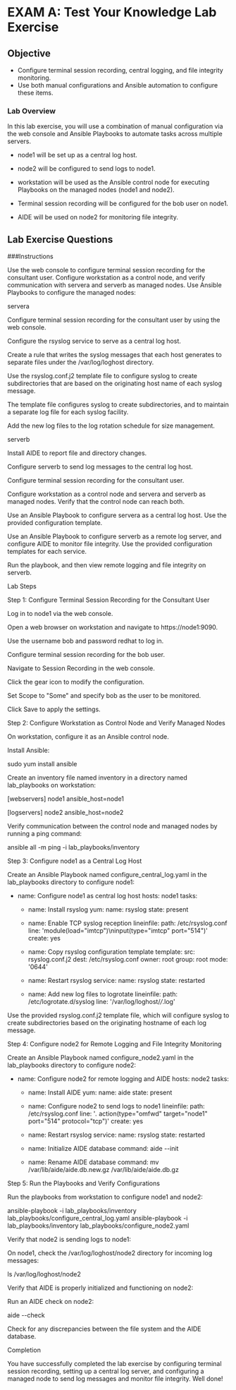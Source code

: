 # EXAM A: Test Your Knowledge Lab Exercise

## Objective

- Configure terminal session recording, central logging, and file integrity monitoring.
- Use both manual configurations and Ansible automation to configure these items.

### Lab Overview

In this lab exercise, you will use a combination of manual configuration via the web console and Ansible Playbooks to automate tasks across multiple servers.

- node1 will be set up as a central log host.

- node2 will be configured to send logs to node1.

- workstation will be used as the Ansible control node for executing Playbooks on the managed nodes (node1 and node2).

- Terminal session recording will be configured for the bob user on node1.

- AIDE will be used on node2 for monitoring file integrity.

## Lab Exercise Questions

###Instructions

Use the web console to configure terminal session recording for the consultant user. Configure workstation as a control node, and verify communication with servera and serverb as managed nodes. Use Ansible Playbooks to configure the managed nodes:

servera

Configure terminal session recording for the consultant user by using the web console.

Configure the rsyslog service to serve as a central log host.

Create a rule that writes the syslog messages that each host generates to separate files under the /var/log/loghost directory.

Use the rsyslog.conf.j2 template file to configure syslog to create subdirectories that are based on the originating host name of each syslog message.

The template file configures syslog to create subdirectories, and to maintain a separate log file for each syslog facility.

Add the new log files to the log rotation schedule for size management.

serverb

Install AIDE to report file and directory changes.

Configure serverb to send log messages to the central log host.

Configure terminal session recording for the consultant user.

Configure workstation as a control node and servera and serverb as managed nodes. Verify that the control node can reach both.

Use an Ansible Playbook to configure servera as a central log host. Use the provided configuration template.

Use an Ansible Playbook to configure serverb as a remote log server, and configure AIDE to monitor file integrity. Use the provided configuration templates for each service.

Run the playbook, and then view remote logging and file integrity on serverb.

Lab Steps

Step 1: Configure Terminal Session Recording for the Consultant User

Log in to node1 via the web console.

Open a web browser on workstation and navigate to https://node1:9090.

Use the username bob and password redhat to log in.

Configure terminal session recording for the bob user.

Navigate to Session Recording in the web console.

Click the gear icon to modify the configuration.

Set Scope to "Some" and specify bob as the user to be monitored.

Click Save to apply the settings.

Step 2: Configure Workstation as Control Node and Verify Managed Nodes

On workstation, configure it as an Ansible control node.

Install Ansible:

sudo yum install ansible

Create an inventory file named inventory in a directory named lab_playbooks on workstation:

[webservers]
node1 ansible_host=node1

[logservers]
node2 ansible_host=node2

Verify communication between the control node and managed nodes by running a ping command:

ansible all -m ping -i lab_playbooks/inventory

Step 3: Configure node1 as a Central Log Host

Create an Ansible Playbook named configure_central_log.yaml in the lab_playbooks directory to configure node1:

- name: Configure node1 as central log host
  hosts: node1
  tasks:
    - name: Install rsyslog
      yum:
        name: rsyslog
        state: present
    
    - name: Enable TCP syslog reception
      lineinfile:
        path: /etc/rsyslog.conf
        line: 'module(load="imtcp")\ninput(type="imtcp" port="514")'
        create: yes

    - name: Copy rsyslog configuration template
      template:
        src: rsyslog.conf.j2
        dest: /etc/rsyslog.conf
        owner: root
        group: root
        mode: '0644'

    - name: Restart rsyslog
      service:
        name: rsyslog
        state: restarted

    - name: Add new log files to logrotate
      lineinfile:
        path: /etc/logrotate.d/syslog
        line: '/var/log/loghost/*/*.log'

Use the provided rsyslog.conf.j2 template file, which will configure syslog to create subdirectories based on the originating hostname of each log message.

Step 4: Configure node2 for Remote Logging and File Integrity Monitoring

Create an Ansible Playbook named configure_node2.yaml in the lab_playbooks directory to configure node2:

- name: Configure node2 for remote logging and AIDE
  hosts: node2
  tasks:
    - name: Install AIDE
      yum:
        name: aide
        state: present

    - name: Configure node2 to send logs to node1
      lineinfile:
        path: /etc/rsyslog.conf
        line: '*.* action(type="omfwd" target="node1" port="514" protocol="tcp")'
        create: yes

    - name: Restart rsyslog
      service:
        name: rsyslog
        state: restarted

    - name: Initialize AIDE database
      command: aide --init

    - name: Rename AIDE database
      command: mv /var/lib/aide/aide.db.new.gz /var/lib/aide/aide.db.gz

Step 5: Run the Playbooks and Verify Configurations

Run the playbooks from workstation to configure node1 and node2:

ansible-playbook -i lab_playbooks/inventory lab_playbooks/configure_central_log.yaml
ansible-playbook -i lab_playbooks/inventory lab_playbooks/configure_node2.yaml

Verify that node2 is sending logs to node1:

On node1, check the /var/log/loghost/node2 directory for incoming log messages:

ls /var/log/loghost/node2

Verify that AIDE is properly initialized and functioning on node2:

Run an AIDE check on node2:

aide --check

Check for any discrepancies between the file system and the AIDE database.

Completion

You have successfully completed the lab exercise by configuring terminal session recording, setting up a central log server, and configuring a managed node to send log messages and monitor file integrity. Well done!
